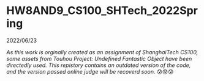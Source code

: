 # HW8AND9_CS100_SHTech_2022Spring

2022/06/23

*As this work is orginally created as an assignment of ShanghaiTech CS100, some assets from Touhou Project: Undefined Fantastic Object have been directedly used. This repistory contains an outdated version of the code, and the version passed online judge will be recoverd soon.* 😰😰😰

